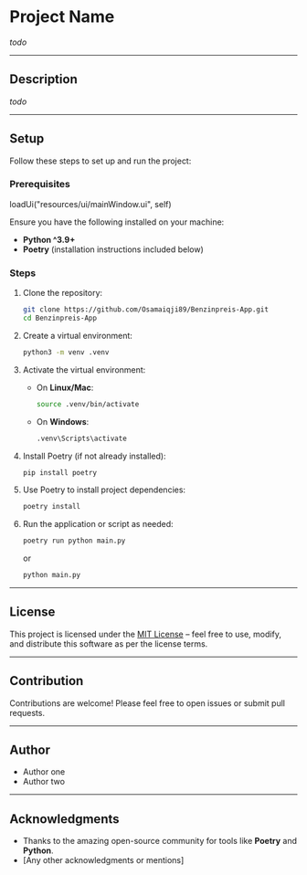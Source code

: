 # Project Name

*todo*

---

## Description

*todo*

---

## Setup

Follow these steps to set up and run the project:

### Prerequisites

loadUi("resources/ui/mainWindow.ui", self)

Ensure you have the following installed on your machine:

- **Python ^3.9+**
- **Poetry** (installation instructions included below)

### Steps

1. Clone the repository:
   ```bash
   git clone https://github.com/Osamaiqji89/Benzinpreis-App.git
   cd Benzinpreis-App
   ```

2. Create a virtual environment:
   ```bash
   python3 -m venv .venv
   ```

3. Activate the virtual environment:

   - On **Linux/Mac**:
     ```bash
     source .venv/bin/activate
     ```
   - On **Windows**:
     ```bash
     .venv\Scripts\activate
     ```

4. Install Poetry (if not already installed):
   ```bash
   pip install poetry
   ```

5. Use Poetry to install project dependencies:
   ```bash
   poetry install
   ```

6. Run the application or script as needed:
   ```bash
   poetry run python main.py
   ```
   or 
   ```bash
   python main.py
   ```

---

## License

This project is licensed under the [MIT License](LICENSE) – feel free to use, modify, and distribute this software as per the license terms.

---

## Contribution

Contributions are welcome! Please feel free to open issues or submit pull requests.

---

## Author

- Author one
- Author two


---

## Acknowledgments

- Thanks to the amazing open-source community for tools like **Poetry** and **Python**.
- [Any other acknowledgments or mentions]
